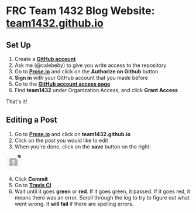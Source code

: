 # FRC Team 1432 Blog Website: [team1432.github.io](https://team1432.github.io)

## Set Up

1. Create a [**GitHub account**](https://github.com/)
2. Ask me (@calebeby) to give you write access to the repository
2. Go to **[Prose.io](http://prose.io)** and click on the **Authorize on Github** button
3. **Sign in** with your GitHub account that you made before
4. Go to the **[GitHub account access page](https://github.com/settings/connections/applications/c602a8bd54b1e774f864)**
5. Find **team1432** under Organization Access, and click **Grant Access**

That's it!

## Editing a Post

1. Go to **[Prose.io](http://prose.io)** and click on **team1432.github.io**
2. Click on the post you would like to edit
3. When you're done, click on the **save** button on the right:

  ![Save Button](https://github.com/team1432/team1432.github.io/raw/source/source/images/README/save.png)

4. Click **Commit**
5. Go to **[Travis CI](https://travis-ci.org/team1432/team1432.github.io)**
6. Wait until it goes **green** or **red**. If it goes green, it passed. If it goes red, it means there was an error. Scroll through the log to try to figure out what went wrong. It **will fail** if there are spelling errors.
